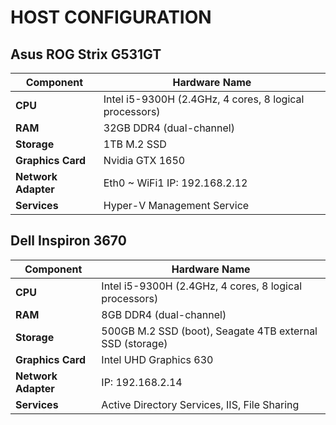 # HOST CONFIGURATION

## Asus ROG Strix G531GT

| Component           | Hardware Name                                          |
| ------------------- | ------------------------------------------------------ |
| **CPU**             | Intel i5-9300H (2.4GHz, 4 cores, 8 logical processors) |
| **RAM**             | 32GB DDR4 (dual-channel)                               |
| **Storage**         | 1TB M.2 SSD                                            |
| **Graphics Card**   | Nvidia GTX 1650                                        |
| **Network Adapter** | Eth0 ~ WiFi1 IP: 192.168.2.12                          |
| **Services**        | Hyper-V Management Service                             |


## Dell Inspiron 3670

| Component           | Hardware Name                                            |
| ------------------- | -------------------------------------------------------- |
| **CPU**             | Intel i5-9300H (2.4GHz, 4 cores, 8 logical processors)   |
| **RAM**             | 8GB DDR4 (dual-channel)                                  |
| **Storage**         | 500GB M.2 SSD (boot), Seagate 4TB external SSD (storage) |
| **Graphics Card**   | Intel UHD Graphics 630                                   |
| **Network Adapter** | IP: 192.168.2.14                                         |
| **Services**        | Active Directory Services, IIS, File Sharing             |
